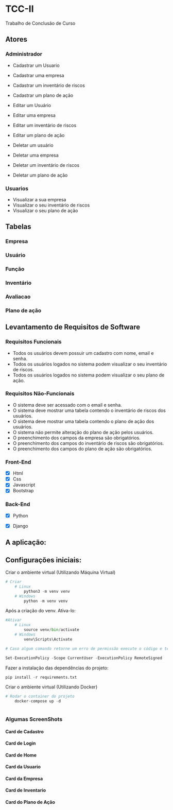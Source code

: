 # TCC-II
Trabalho de Conclusão de Curso

## Atores

### Administrador
- Cadastrar um Usuario
- Cadastrar uma empresa
- Cadastrar um inventário de riscos
- Cadastrar um plano de ação

- Editar um Usuário
- Editar uma empresa
- Editar um inventário de riscos
- Editar um plano de ação

- Deletar um usuário
- Deletar uma empresa
- Deletar um inventário de riscos
- Deletar um plano de ação

### Usuarios
- Visualizar a sua empresa
- Visualizar o seu inventário de riscos
- Visualizar o seu plano de ação

## Tabelas

### Empresa
### Usuário 
### Função
### Inventário
### Avaliacao
### Plano de ação


## Levantamento de Requisitos de Software

### Requisitos Funcionais
- Todos os usuários devem possuir um cadastro com nome, email e senha.
- Todos os usuários logados no sistema podem visualizar o seu inventário de riscos.
- Todos os usuários logados no sistema podem visualizar o seu plano de ação.

### Requisitos Não-Funcionais
- O sistema deve ser acessado com o email e senha.
- O sistema deve mostrar uma tabela contendo o inventário de riscos dos usuários.
- O sistema deve mostrar uma tabela contendo o plano de ação dos usuários.
- O sistema não permite alteração do plano de ação pelos usuários.
- O preenchimento dos campos da empresa são obrigatórios.
- O preenchimento dos campos do inventário de riscos são obrigatórios.
- O preenchimento dos campos do plano de ação são obrigatórios.

### Front-End
- [x] Html
- [x] Css
- [x] Javascript
- [x] Bootstrap

### Back-End
- [x] Python
- [x] Django


## A aplicação:

## **Configurações iniciais:**

Criar o ambiente virtual (Utilizando Máquina Virtual)

```python
# Criar
	# Linux
		python3 -m venv venv
	# Windows
		python -m venv venv
```

Após a criação do venv. Ativa-lo:

```python
#Ativar
	# Linux
		source venv/bin/activate
	# Windows
		venv\Scripts\Activate

# Caso algum comando retorne um erro de permissão execute o código e tente novamente:

Set-ExecutionPolicy -Scope CurrentUser -ExecutionPolicy RemoteSigned
```

Fazer a instalação das dependências do projeto:

```python
pip install -r requirements.txt
```

Criar o ambiente virtual (Utilizando Docker)
```python
# Rodar o container do projeto
	docker-compose up -d
	
```


### Algumas ScreenShots

#### Card de Cadastro
#### Card de Login
#### Card de Home
#### Card da Usuario
#### Card da Empresa
#### Card de Inventario
#### Card do Plano de Ação
